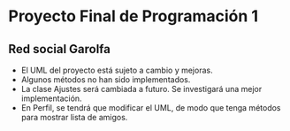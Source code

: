 # Proyecto Final de Programación 1

## Red social **Garolfa**

- El UML del proyecto está sujeto a cambio y mejoras.
- Algunos métodos no han sido implementados.
- La clase Ajustes será cambiada a futuro. Se investigará una mejor implementación.
- En Perfil, se tendrá que modificar el UML, de modo que tenga métodos para mostrar lista de amigos.